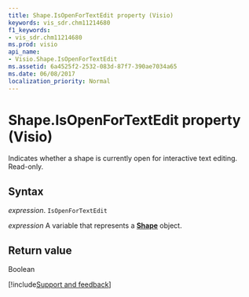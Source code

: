 ```yaml
---
title: Shape.IsOpenForTextEdit property (Visio)
keywords: vis_sdr.chm11214680
f1_keywords:
- vis_sdr.chm11214680
ms.prod: visio
api_name:
- Visio.Shape.IsOpenForTextEdit
ms.assetid: 6a4525f2-2532-083d-87f7-390ae7034a65
ms.date: 06/08/2017
localization_priority: Normal
---
```



# Shape.IsOpenForTextEdit property (Visio)

Indicates whether a shape is currently open for interactive text editing. Read-only.


## Syntax

_expression_. `IsOpenForTextEdit`

_expression_ A variable that represents a **[Shape](Visio.Shape.md)** object.


## Return value

Boolean

[!include[Support and feedback](~/includes/feedback-boilerplate.md)]